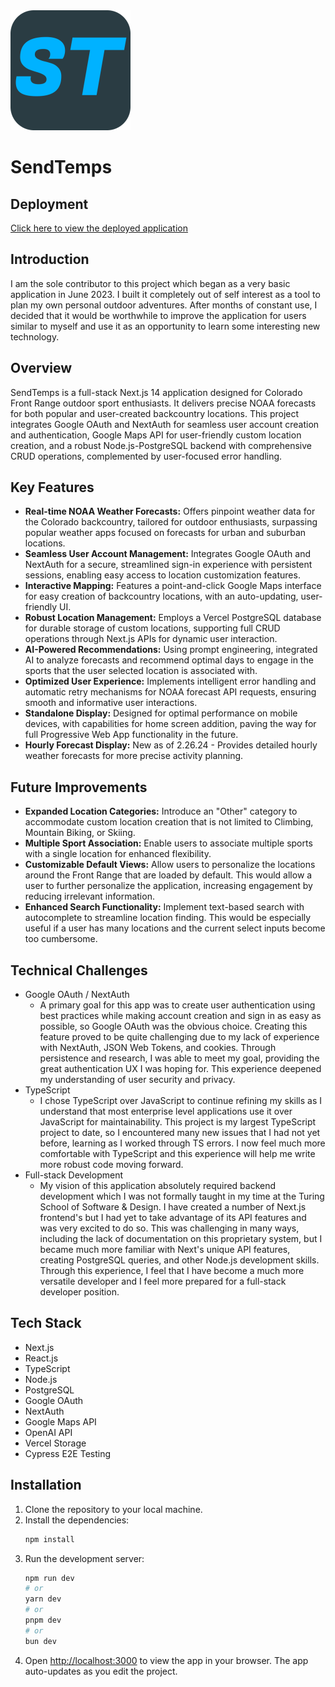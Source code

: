 <img src="https://github.com/RickV85/sendtemps/blob/main/public/icon-192x192.png?raw=true" alt="SendTemps logo">

# SendTemps

## Deployment

[Click here to view the deployed application](https://sendtemps.vercel.app)

## Introduction
I am the sole contributor to this project which began as a very basic application in June 2023. I built it completely out of self interest as a tool to plan my own personal outdoor adventures. After months of constant use, I decided that it would be worthwhile to improve the application for users similar to myself and use it as an opportunity to learn some interesting new technology.

## Overview
SendTemps is a full-stack Next.js 14 application designed for Colorado Front Range outdoor sport enthusiasts. It delivers precise NOAA forecasts for both popular and user-created backcountry locations. This project integrates Google OAuth and NextAuth for seamless user account creation and authentication, Google Maps API for user-friendly custom location creation, and a robust Node.js-PostgreSQL backend with comprehensive CRUD operations, complemented by user-focused error handling.

## Key Features
- **Real-time NOAA Weather Forecasts:** Offers pinpoint weather data for the Colorado backcountry, tailored for outdoor enthusiasts, surpassing popular weather apps focused on forecasts for urban and suburban locations.
- **Seamless User Account Management:** Integrates Google OAuth and NextAuth for a secure, streamlined sign-in experience with persistent sessions, enabling easy access to location customization features.
- **Interactive Mapping:** Features a point-and-click Google Maps interface for easy creation of backcountry locations, with an auto-updating, user-friendly UI.
- **Robust Location Management:** Employs a Vercel PostgreSQL database for durable storage of custom locations, supporting full CRUD operations through Next.js APIs for dynamic user interaction.
- **AI-Powered Recommendations:** Using prompt engineering, integrated AI to analyze forecasts and recommend optimal days to engage in the sports that the user selected location is associated with.
- **Optimized User Experience:** Implements intelligent error handling and automatic retry mechanisms for NOAA forecast API requests, ensuring smooth and informative user interactions.
- **Standalone Display:** Designed for optimal performance on mobile devices, with capabilities for home screen addition, paving the way for full Progressive Web App functionality in the future.
- **Hourly Forecast Display:** New as of 2.26.24 - Provides detailed hourly weather forecasts for more precise activity planning.

## Future Improvements
- **Expanded Location Categories:** Introduce an "Other" category to accommodate custom location creation that is not limited to Climbing, Mountain Biking, or Skiing.
- **Multiple Sport Association:** Enable users to associate multiple sports with a single location for enhanced flexibility.
- **Customizable Default Views:** Allow users to personalize the locations around the Front Range that are loaded by default. This would allow a user to further personalize the application, increasing engagement by reducing irrelevant information.
- **Enhanced Search Functionality:** Implement text-based search with autocomplete to streamline location finding. This would be especially useful if a user has many locations and the current select inputs become too cumbersome.

## Technical Challenges
- Google OAuth / NextAuth
  - A primary goal for this app was to create user authentication using best practices while making account creation and sign in as easy as possible, so Google OAuth was the obvious choice. Creating this feature proved to be quite challenging due to my lack of experience with NextAuth, JSON Web Tokens, and cookies. Through persistence and research, I was able to meet my goal, providing the great authentication UX I was hoping for. This experience deepened my understanding of user security and privacy.
- TypeScript
  - I chose TypeScript over JavaScript to continue refining my skills as I understand that most enterprise level applications use it over JavaScript for maintainability. This project is my largest TypeScript project to date, so I encountered many new issues that I had not yet before, learning as I worked through TS errors. I now feel much more comfortable with TypeScript and this experience will help me write more robust code moving forward.
- Full-stack Development
  - My vision of this application absolutely required backend development which I was not formally taught in my time at the Turing School of Software & Design. I have created a number of Next.js frontend's but I had yet to take advantage of its API features and was very excited to do so. This was challenging in many ways, including the lack of documentation on this proprietary system, but I became much more familiar with Next's unique API features, creating PostgreSQL queries, and other Node.js development skills. Through this experience, I feel that I have become a much more versatile developer and I feel more prepared for a full-stack developer position.

## Tech Stack
- Next.js
- React.js
- TypeScript
- Node.js
- PostgreSQL
- Google OAuth
- NextAuth
- Google Maps API
- OpenAI API
- Vercel Storage
- Cypress E2E Testing

## Installation

1. Clone the repository to your local machine.
2. Install the dependencies:
    ```bash
    npm install
    ```
3. Run the development server:
    ```bash
    npm run dev
    # or
    yarn dev
    # or
    pnpm dev
    # or
    bun dev
    ```
4. Open [http://localhost:3000](http://localhost:3000) to view the app in your browser. The app auto-updates as you edit the project.

